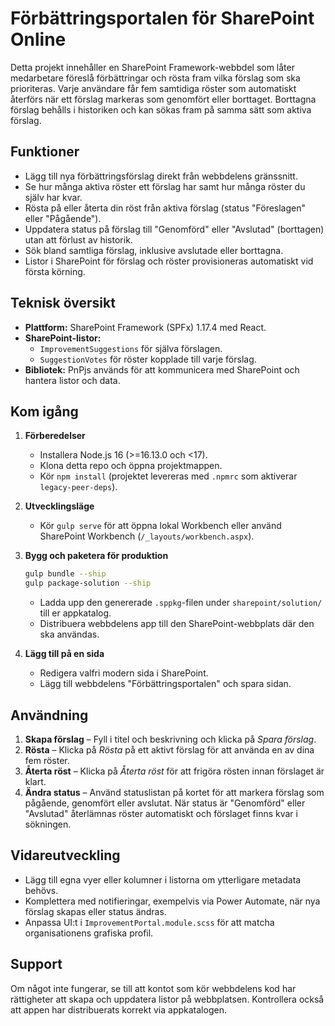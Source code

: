 # Förbättringsportalen för SharePoint Online

Detta projekt innehåller en SharePoint Framework-webbdel som låter medarbetare föreslå förbättringar och rösta fram vilka förslag som ska prioriteras. Varje användare får fem samtidiga röster som automatiskt återförs när ett förslag markeras som genomfört eller borttaget. Borttagna förslag behålls i historiken och kan sökas fram på samma sätt som aktiva förslag.

## Funktioner

- Lägg till nya förbättringsförslag direkt från webbdelens gränssnitt.
- Se hur många aktiva röster ett förslag har samt hur många röster du själv har kvar.
- Rösta på eller återta din röst från aktiva förslag (status "Föreslagen" eller "Pågående").
- Uppdatera status på förslag till "Genomförd" eller "Avslutad" (borttagen) utan att förlust av historik.
- Sök bland samtliga förslag, inklusive avslutade eller borttagna.
- Listor i SharePoint för förslag och röster provisioneras automatiskt vid första körning.

## Teknisk översikt

- **Plattform:** SharePoint Framework (SPFx) 1.17.4 med React.
- **SharePoint-listor:**
  - `ImprovementSuggestions` för själva förslagen.
  - `SuggestionVotes` för röster kopplade till varje förslag.
- **Bibliotek:** PnPjs används för att kommunicera med SharePoint och hantera listor och data.

## Kom igång

1. **Förberedelser**
   - Installera Node.js 16 (>=16.13.0 och <17).
   - Klona detta repo och öppna projektmappen.
   - Kör `npm install` (projektet levereras med `.npmrc` som aktiverar `legacy-peer-deps`).

2. **Utvecklingsläge**
   - Kör `gulp serve` för att öppna lokal Workbench eller använd SharePoint Workbench (`/_layouts/workbench.aspx`).

3. **Bygg och paketera för produktion**
   ```bash
   gulp bundle --ship
   gulp package-solution --ship
   ```
   - Ladda upp den genererade `.sppkg`-filen under `sharepoint/solution/` till er appkatalog.
   - Distribuera webbdelens app till den SharePoint-webbplats där den ska användas.

4. **Lägg till på en sida**
   - Redigera valfri modern sida i SharePoint.
   - Lägg till webbdelens "Förbättringsportalen" och spara sidan.

## Användning

1. **Skapa förslag** – Fyll i titel och beskrivning och klicka på *Spara förslag*.
2. **Rösta** – Klicka på *Rösta* på ett aktivt förslag för att använda en av dina fem röster.
3. **Återta röst** – Klicka på *Återta röst* för att frigöra rösten innan förslaget är klart.
4. **Ändra status** – Använd statuslistan på kortet för att markera förslag som pågående, genomfört eller avslutat. När status är "Genomförd" eller "Avslutad" återlämnas röster automatiskt och förslaget finns kvar i sökningen.

## Vidareutveckling

- Lägg till egna vyer eller kolumner i listorna om ytterligare metadata behövs.
- Komplettera med notifieringar, exempelvis via Power Automate, när nya förslag skapas eller status ändras.
- Anpassa UI:t i `ImprovementPortal.module.scss` för att matcha organisationens grafiska profil.

## Support

Om något inte fungerar, se till att kontot som kör webbdelens kod har rättigheter att skapa och uppdatera listor på webbplatsen. Kontrollera också att appen har distribuerats korrekt via appkatalogen.
